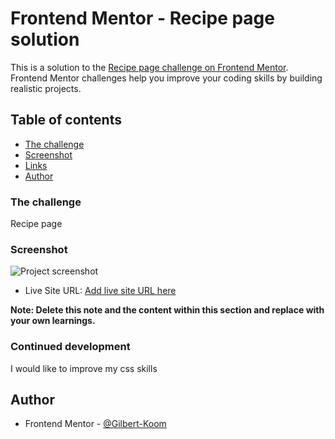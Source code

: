 # Frontend Mentor - Recipe page solution

This is a solution to the [Recipe page challenge on Frontend Mentor](https://www.frontendmentor.io/challenges/recipe-page-KiTsR8QQKm). Frontend Mentor challenges help you improve your coding skills by building realistic projects. 

## Table of contents

  - [The challenge](#the-challenge)
  - [Screenshot](#screenshot)
  - [Links](#links)
- [Author](#author)

### The challenge

Recipe page

### Screenshot

![Project screenshot](https://imgur.com/a/BnKZCd7)

- Live Site URL: [Add live site URL here](https://your-live-site-url.com)


**Note: Delete this note and the content within this section and replace with your own learnings.**

### Continued development

I would like to improve my css skills

## Author

- Frontend Mentor - [@Gilbert-Koom](https://www.frontendmentor.io/profile/Gilbert-Koom)
